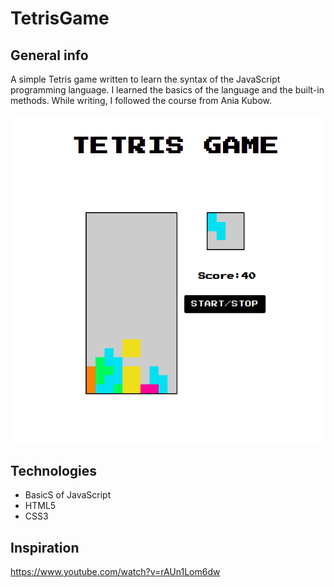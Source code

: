 # TetrisGame
## General info
A simple Tetris game written to learn the syntax of the JavaScript programming language. I learned the basics of the language and the built-in methods. While writing, I followed the course from Ania Kubow.

![Tetris](src/styles/tetris.png)

## Technologies
- BasicS of JavaScript
- HTML5
- CSS3 

## Inspiration
https://www.youtube.com/watch?v=rAUn1Lom6dw
